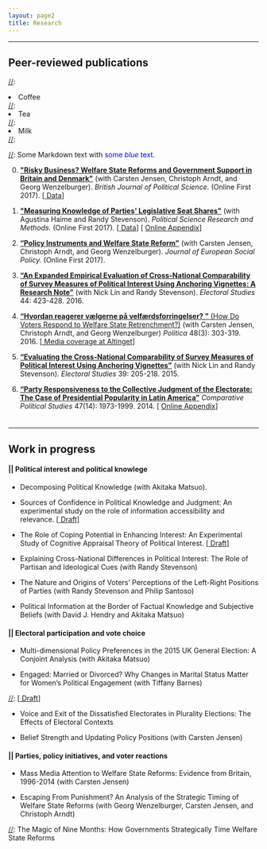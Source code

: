 ```yaml
---
layout: page2
title: Research
---
```

<style>
p.small {
    line-height: 0.5;
}
</style>

***
## Peer-reviewed publications

[//]:<ol reversed>
[//]:  <li>Coffee</li>
[//]:  <li>Tea</li>
[//]:  <li>Milk</li>
[//]:</ol>

[//]: Some Markdown text with <span style="color:blue">some *blue* text</span>.

0. [**"Risky Business? Welfare State Reforms and Government Support in Britain and Denmark"**](https://doi.org/10.1017/S0007123417000382) (with Carsten Jensen, Christoph Arndt, and Georg Wenzelburger). <em>British Journal of Political Science.</em> (Online First 2017). [[<i class="fa fa-link" aria-hidden="true"></i> Data](http://dx.doi.org/10.7910/DVN/FDY0ZN)]

0. [**"Measuring Knowledge of Parties' Legislative Seat Shares"**](https://doi.org/10.1017/psrm.2017.31) (with Agustina Haime and Randy Stevenson). *Political Science Research and Methods.* (Online First 2017). [[<i class="fa fa-link" aria-hidden="true"></i> Data](http://dx.doi.org/10.7910/DVN/NQ32VR)] [ [<i class="fa fa-file-pdf-o" aria-hidden="true"></i> Online Appendix](../files/PSRM2017SI.pdf)]

0. [**“Policy Instruments and Welfare State Reform"**](http://journals.sagepub.com/doi/full/10.1177/0958928717711974) (with Carsten Jensen, Christoph Arndt, and Georg Wenzelburger). *Journal of European Social Policy.* (Online First 2017).

0. [**“An Expanded Empirical Evaluation of Cross-National Comparability of Survey Measures of Political Interest Using Anchoring Vignettes: A Research Note”**](http://dx.doi.org/10.1016/j.electstud.2016.08.012) (with Nick Lin and Randy Stevenson). *Electoral Studies* 44: 423-428. 2016.

0. [**“Hvordan reagerer v&aelig;lgerne p&aring; velf&aelig;rdsforringelser? ”** (How Do Voters Respond to Welfare State Retrenchment?)](http://politica.dk/fileadmin/politica/Dokumenter/politica_48_3/politica_2016_3.pdf#page=43) (with Carsten Jensen, Christoph Arndt, and Georg Wenzelburger) *Politica* 48(3): 303-319. 2016. [[<i class="fa fa-link" aria-hidden="true"></i> Media coverage at Altinget]](http://www.altinget.dk/artikel/hvordan-reagerer-vaelgere-paa-velfaerdsreformer)

0. [**“Evaluating the Cross-National Comparability of Survey Measures of Political Interest Using Anchoring Vignettes”**](http://www.sciencedirect.com/science/article/pii/S0261379415000542) (with Nick Lin and Randy Stevenson). *Electoral Studies* 39: 205-218. 2015.

0. [**“Party Responsiveness to the Collective Judgment of the Electorate: The Case of Presidential Popularity in Latin America”**](http://journals.sagepub.com/doi/full/10.1177/0010414013520523) *Comparative Political Studies* 47(14): 1973-1999. 2014. [ [<i class="fa fa-file-pdf-o" aria-hidden="true"></i> Online Appendix](../files/CPS2014SI.pdf)]

[//]: <0. **"Party Policy Differentiation after DLP’s Entry in the Legislative Process"** (with Young-jae Jin) *Korean Journal of Legislative Studies* 22: 223-255. 2006. [In Korean]>

<p class="small">
<br>
</p>

***
## Work in progress

#### || Political interest and political knowlege 

* Decomposing Political Knowledge (with Akitaka Matsuo). 

* Sources of Confidence in Political Knowledge and Judgment: An experimental study on the role of information accessibility and relevance. [[<i class="fa fa-link" aria-hidden="true"></i> Draft]](../files/EPSA2017Lee.pdf) 

* The Role of Coping Potential in Enhancing Interest: An Experimental Study of Cognitive Appraisal Theory of Political Interest. [[<i class="fa fa-link" aria-hidden="true"></i> Draft]](../files/Interest2016Lee.pdf)

* Explaining Cross-National Differences in Political Interest: The Role of Partisan and Ideological Cues (with Randy Stevenson)

* The Nature and Origins of Voters’ Perceptions of the Left-Right Positions of Parties (with Randy Stevenson and Philip Santoso)

* Political Information at the Border of Factual Knowledge and Subjective Beliefs (with David J. Hendry and Akitaka Matsuo)

#### || Electoral participation and vote choice

* Multi-dimensional Policy Preferences in the 2015 UK General Election: A Conjoint Analysis (with Akitaka Matsuo) 

* Engaged: Married or Divorced? Why Changes in Marital Status Matter for Women’s Political Engagement (with Tiffany Barnes) 

[//]: [[<i class="fa fa-link" aria-hidden="true"></i> Draft]](../files/ECPG2017.pdf)

* Voice and Exit of the Dissatisfied Electorates in Plurality Elections: The Effects of Electoral Contexts

* Belief Strength and Updating Policy Positions (with Carsten Jensen)


#### || Parties, policy initiatives, and voter reactions

+ Mass Media Attention to Welfare State Reforms: Evidence from Britain, 1996-2014 (with Carsten Jensen) 

+ Escaping From Punishment? An Analysis of the Strategic Timing of Welfare State Reforms (with Georg Wenzelburger, Carsten Jensen, and Christoph Arndt)

[//]: The Magic of Nine Months: How Governments Strategically Time Welfare State Reforms


